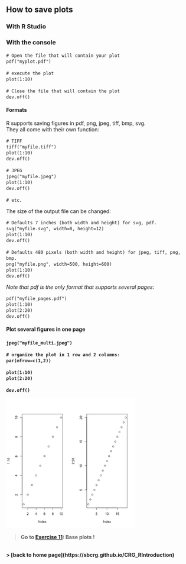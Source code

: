 <h2>How to save plots</h2>

<h3>With R Studio</h3>


<h3>With the console</h3>

```{r}
# Open the file that will contain your plot
pdf("myplot.pdf")

# execute the plot
plot(1:10)

# Close the file that will contain the plot
dev.off()
```

<h4>Formats</h4>

R supports saving figures in pdf, png, jpeg, tiff, bmp, svg.<br>
They all come with their own function:

```{r}
# TIFF
tiff("myfile.tiff")
plot(1:10)
dev.off()

# JPEG
jpeg("myfile.jpeg")
plot(1:10)
dev.off()

# etc.

```

The size of the output file can be changed:

```{r}
# Defaults 7 inches (both width and height) for svg, pdf.
svg("myfile.svg", width=8, height=12)
plot(1:10)
dev.off()

# Defaults 480 pixels (both width and height) for jpeg, tiff, png, bmp.
png("myfile.png", width=500, height=600)
plot(1:10)
dev.off()
```

*Note that pdf is the only format that supports several pages*:

```{r}
pdf("myfile_pages.pdf")
plot(1:10)
plot(2:20)
dev.off()
```

<h4>Plot several figures in one page<h4>

```{r}
jpeg("myfile_multi.jpeg")

# organize the plot in 1 row and 2 columns:
par(mfrow=c(1,2))

plot(1:10)
plot(2:20)

dev.off()
```

<img src="images/plots/myfile_multi.jpeg" width="350/" >

> Go to [Exercise 11](https://sbcrg.github.io/CRG_RIntroduction/exercise11): Base plots !
<br>
> [back to home page](https://sbcrg.github.io/CRG_RIntroduction)

